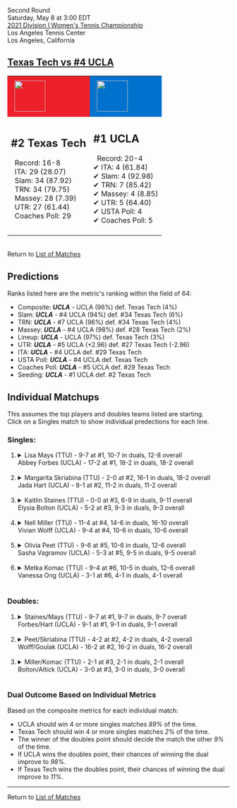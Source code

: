 Second Round  
Saturday, May 8 at 3:00 EDT  
[2021 Division I Women's Tennis Championship](../index.md)  
Los Angeles Tennis Center  
Los Angeles, California  
## [Texas Tech vs #4 UCLA](https://www.ncaa.com/game/5833686)  

<table><tr style="background-color: #d9d9d9 !important"><td style="background-color: #ED1F2A !important"><img src="https://www.ncaa.com/sites/default/files/images/logos/schools/t/texas-tech.70.png" width="70" height="70" style="padding: 8px;" /></td><td style="background-color: #0072CE !important"><img src="https://www.ncaa.com/sites/default/files/images/logos/schools/u/ucla.70.png" width="70" height="70" style="padding: 8px;" /></td></tr><tr>
<td>  

<h2>#2 Texas Tech</h2>  
&nbsp; Record: 16-8<br>  
&nbsp; ITA: 29 (28.07)<br>  
&nbsp; Slam: 34 (87.92)<br>  
&nbsp; TRN: 34 (79.75)<br>  
&nbsp; Massey: 28 (7.39)<br>  
&nbsp; UTR: 27 (61.44)<br>  
&nbsp; Coaches Poll: 29<br>  
<br>  

</td>
<td>  

<h2>#1 UCLA</h2>  
&nbsp; Record: 20-4<br>  
&#10004; ITA: 4 (61.84)<br>  
&#10004; Slam: 4 (92.98)<br>  
&#10004; TRN: 7 (85.42)<br>  
&#10004; Massey: 4 (8.85)<br>  
&#10004; UTR: 5 (64.40)<br>  
&#10004; USTA Poll: 4<br>  
&#10004; Coaches Poll: 5<br>  
<br>  

</td>
</tr></table>  


<br>Return to [List of Matches](../index.md)  

## Predictions  

Ranks listed here are the metric's ranking within the field of 64:  
- Composite: ***UCLA*** - UCLA (96%) def. Texas Tech (4%)  
- Slam: ***UCLA*** - #4 UCLA (94%) def. #34 Texas Tech (6%)  
- TRN: ***UCLA*** - #7 UCLA (96%) def. #34 Texas Tech (4%)  
- Massey: ***UCLA*** - #4 UCLA (98%) def. #28 Texas Tech (2%)  
- Lineup: ***UCLA*** - UCLA (97%) def. Texas Tech (3%)  
- UTR: ***UCLA*** - #5 UCLA (+2.96) def. #27 Texas Tech (-2.96)  
- ITA: ***UCLA*** - #4 UCLA def. #29 Texas Tech  
- USTA Poll: ***UCLA*** - #4 UCLA def. Texas Tech  
- Coaches Poll: ***UCLA*** - #5 UCLA def. #29 Texas Tech  
- Seeding: ***UCLA*** - #1 UCLA def. #2 Texas Tech  

## Individual Matchups  
This assumes the top players and doubles teams listed are starting.  
Click on a Singles match to show individual predections for each line.  

### Singles:  

<ol>
<li><details>
<summary markdown="span">Lisa Mays (TTU) - 9-7 at #1, 10-7 in duals, 12-8 overall<br>Abbey Forbes (UCLA) - 17-2 at #1, 18-2 in duals, 18-2 overall</summary>
<h4>Predictions</h4><ul>
<li>Composite: <b><i>UCLA</i></b> - Forbes (95%) def. Mays (5%)</li>  
<li>Slam: <b><i>UCLA</i></b> - Forbes (96%) def. Mays (4%)</li>  
<li>TRN: <b><i>UCLA</i></b> - Forbes (98%) def. Mays (2%)</li>  
<li>Massey: <b><i>UCLA</i></b> - Forbes (95%) def. Mays (5%)</li>  
<li>UTR: <b><i>UCLA</i></b> - Forbes (91%) def. Mays (9%)</li>  
<li>ITA: <b><i>UCLA</i></b> - Forbes (46.46) def. Mays (3.54)</li>  
</ul>
</details>&nbsp;</li>
<li><details>
<summary markdown="span">Margarita Skriabina (TTU) - 2-0 at #2, 16-1 in duals, 18-2 overall<br>Jada Hart (UCLA) - 8-1 at #2, 11-2 in duals, 11-2 overall</summary>
<h4>Predictions</h4><ul>
<li>Composite: <b><i>UCLA</i></b> - Hart (78%) def. Skriabina (22%)</li>  
<li>Slam: <b><i>UCLA</i></b> - Hart (90%) def. Skriabina (10%)</li>  
<li>TRN: <b><i>UCLA</i></b> - Hart (87%) def. Skriabina (13%)</li>  
<li>Massey: <b><i>UCLA</i></b> - Hart (65%) def. Skriabina (35%)</li>  
<li>UTR: <b><i>UCLA</i></b> - Hart (70%) def. Skriabina (30%)</li>  
<li>ITA: <b><i>UCLA</i></b> - Hart (12.21) def. Skriabina (6.63)</li>  
</ul>
</details>&nbsp;</li>
<li><details>
<summary markdown="span">Kaitlin Staines (TTU) - 0-0 at #3, 6-9 in duals, 9-11 overall<br>Elysia Bolton (UCLA) - 5-2 at #3, 9-3 in duals, 9-3 overall</summary>
<h4>Predictions</h4><ul>
<li>Composite: <b><i>UCLA</i></b> - Bolton (89%) def. Staines (11%)</li>  
<li>Slam: <b><i>UCLA</i></b> - Bolton (86%) def. Staines (14%)</li>  
<li>TRN: <b><i>UCLA</i></b> - Bolton (89%) def. Staines (11%)</li>  
<li>Massey: <b><i>UCLA</i></b> - Bolton (91%) def. Staines (9%)</li>  
<li>UTR: <b><i>UCLA</i></b> - Bolton (91%) def. Staines (9%)</li>  
<li>ITA: <b><i>TTU</i></b> - Staines (4.66) def. Bolton (4.20)</li>  
</ul>
</details>&nbsp;</li>
<li><details>
<summary markdown="span">Nell Miller (TTU) - 11-4 at #4, 14-6 in duals, 16-10 overall<br>Vivian Wolff (UCLA) - 9-4 at #4, 10-6 in duals, 10-6 overall</summary>
<h4>Predictions</h4><ul>
<li>Composite: <b><i>UCLA</i></b> - Wolff (73%) def. Miller (27%)</li>  
<li>Slam: <b><i>UCLA</i></b> - Wolff (68%) def. Miller (32%)</li>  
<li>TRN: <b><i>UCLA</i></b> - Wolff (75%) def. Miller (25%)</li>  
<li>Massey: <b><i>UCLA</i></b> - Wolff (75%) def. Miller (25%)</li>  
<li>UTR: <b><i>UCLA</i></b> - Wolff (72%) def. Miller (28%)</li>  
<li>ITA: <b><i>TTU</i></b> - Miller (2.66) def. Wolff (2.06)</li>  
</ul>
</details>&nbsp;</li>
<li><details>
<summary markdown="span">Olivia Peet (TTU) - 9-6 at #5, 10-6 in duals, 12-6 overall<br>Sasha Vagramov (UCLA) - 5-3 at #5, 9-5 in duals, 9-5 overall</summary>
<h4>Predictions</h4><ul>
<li>Composite: <b><i>UCLA</i></b> - Vagramov (56%) def. Peet (44%)</li>  
<li>Slam: <b><i>UCLA</i></b> - Vagramov (61%) def. Peet (39%)</li>  
<li>TRN: <b><i>UCLA</i></b> - Vagramov (72%) def. Peet (28%)</li>  
<li>Massey: <b><i>UCLA</i></b> - Vagramov (54%) def. Peet (46%)</li>  
<li>UTR: <b><i>TTU</i></b> - Peet (62%) def. Vagramov (38%)</li>  
<li>ITA: <b><i>UCLA</i></b> - Vagramov (2.24) def. Peet (2.03)</li>  
</ul>
</details>&nbsp;</li>
<li><details>
<summary markdown="span">Metka Komac (TTU) - 9-4 at #6, 10-5 in duals, 12-6 overall<br>Vanessa Ong (UCLA) - 3-1 at #6, 4-1 in duals, 4-1 overall</summary>
<h4>Predictions</h4><ul>
<li>Composite: <b><i>UCLA</i></b> - Ong (75%) def. Komac (25%)</li>  
<li>Slam: <b><i>UCLA</i></b> - Ong (63%) def. Komac (37%)</li>  
<li>TRN: <b><i>UCLA</i></b> - Ong (77%) def. Komac (23%)</li>  
<li>Massey: <b><i>UCLA</i></b> - Ong (67%) def. Komac (33%)</li>  
<li>UTR: <b><i>UCLA</i></b> - Ong (93%) def. Komac (7%)</li>  
<li>ITA: <b><i>TTU</i></b> - Komac (1.98) def. Ong (1.95)</li>  
</ul>
</details>&nbsp;</li>
</ol>

### Doubles:  

<ol>
<li><details>
<summary markdown="span">Staines/Mays (TTU) - 9-7 at #1, 9-7 in duals, 9-7 overall<br>Forbes/Hart (UCLA) - 9-1 at #1, 9-1 in duals, 9-1 overall</summary>
<br>Sorry, we don't have any metrics for this match
</details>&nbsp;</li>
<li><details>
<summary markdown="span">Peet/Skriabina (TTU) - 4-2 at #2, 4-2 in duals, 4-2 overall<br>Wolff/Goulak (UCLA) - 16-2 at #2, 16-2 in duals, 16-2 overall</summary>
<br>Sorry, we don't have any metrics for this match
</details>&nbsp;</li>
<li><details>
<summary markdown="span">Miller/Komac (TTU) - 2-1 at #3, 2-1 in duals, 2-1 overall<br>Bolton/Altick (UCLA) - 3-0 at #3, 3-0 in duals, 3-0 overall</summary>
<br>Sorry, we don't have any metrics for this match
</details>&nbsp;</li>
</ol>

### Dual Outcome Based on Individual Metrics  
  
Based on the composite metrics for each individual match:  
- UCLA should win 4 or more singles matches *89%* of the time.  
- Texas Tech should win 4 or more singles matches *2%* of the time.  
- The winner of the doubles point should decide the match the other *9%* of the time.  
- If UCLA wins the doubles point, their chances of winning the dual improve to *98%*.  
- If Texas Tech wins the doubles point, their chances of winning the dual improve to *11%*.  
  
------

Return to [List of Matches](../index.md)  

